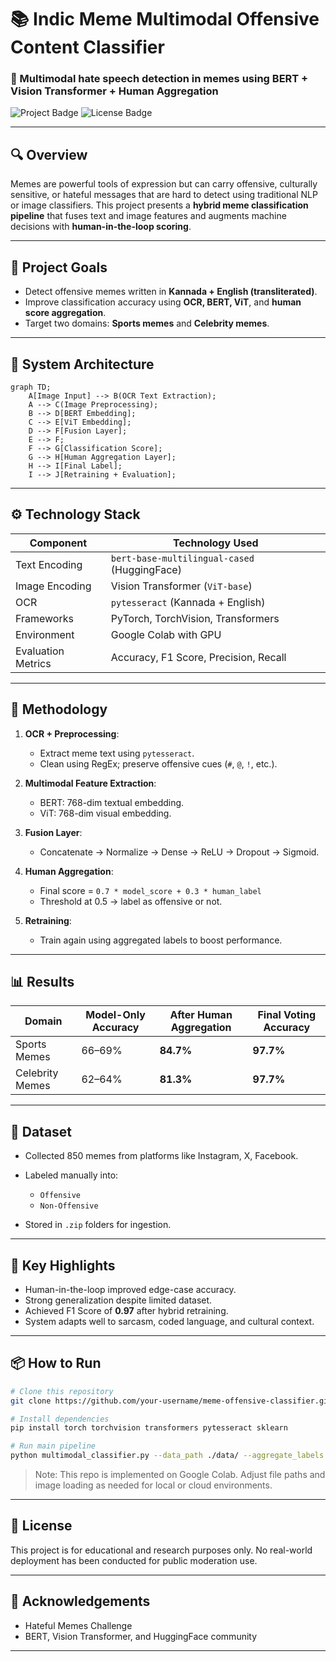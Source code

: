 # 📚 Indic Meme Multimodal Offensive Content Classifier

### 💬 Multimodal hate speech detection in memes using BERT + Vision Transformer + Human Aggregation

![Project Badge](https://img.shields.io/badge/Made%20with-PyTorch-blue)
![License Badge](https://img.shields.io/badge/Language-Kannada%20%2B%20English-orange)

---

## 🔍 Overview

Memes are powerful tools of expression but can carry offensive, culturally sensitive, or hateful messages that are hard to detect using traditional NLP or image classifiers. This project presents a **hybrid meme classification pipeline** that fuses text and image features and augments machine decisions with **human-in-the-loop scoring**.

---

## 🎯 Project Goals

* Detect offensive memes written in **Kannada + English (transliterated)**.
* Improve classification accuracy using **OCR, BERT, ViT**, and **human score aggregation**.
* Target two domains: **Sports memes** and **Celebrity memes**.

---

## 🧠 System Architecture

```mermaid
graph TD;
    A[Image Input] --> B(OCR Text Extraction);
    A --> C(Image Preprocessing);
    B --> D[BERT Embedding];
    C --> E[ViT Embedding];
    D --> F[Fusion Layer];
    E --> F;
    F --> G[Classification Score];
    G --> H[Human Aggregation Layer];
    H --> I[Final Label];
    I --> J[Retraining + Evaluation];
```

---

## ⚙️ Technology Stack

| Component          | Technology Used                              |
| ------------------ | -------------------------------------------- |
| Text Encoding      | `bert-base-multilingual-cased` (HuggingFace) |
| Image Encoding     | Vision Transformer (`ViT-base`)              |
| OCR                | `pytesseract` (Kannada + English)            |
| Frameworks         | PyTorch, TorchVision, Transformers           |
| Environment        | Google Colab with GPU                        |
| Evaluation Metrics | Accuracy, F1 Score, Precision, Recall        |

---

## 🧪 Methodology

1. **OCR + Preprocessing**:

   * Extract meme text using `pytesseract`.
   * Clean using RegEx; preserve offensive cues (`#`, `@`, `!`, etc.).

2. **Multimodal Feature Extraction**:

   * BERT: 768-dim textual embedding.
   * ViT: 768-dim visual embedding.

3. **Fusion Layer**:

   * Concatenate → Normalize → Dense → ReLU → Dropout → Sigmoid.

4. **Human Aggregation**:

   * Final score = `0.7 * model_score + 0.3 * human_label`
   * Threshold at 0.5 → label as offensive or not.

5. **Retraining**:

   * Train again using aggregated labels to boost performance.

---

## 📊 Results

| Domain          | Model-Only Accuracy | After Human Aggregation | Final Voting Accuracy |
| --------------- | ------------------- | ----------------------- | --------------------- |
| Sports Memes    | 66–69%              | **84.7%**               | **97.7%**             |
| Celebrity Memes | 62–64%              | **81.3%**               | **97.7%**             |

---

## 📁 Dataset

* Collected 850 memes from platforms like Instagram, X, Facebook.
* Labeled manually into:

  * `Offensive`
  * `Non-Offensive`
* Stored in `.zip` folders for ingestion.

---

## 📌 Key Highlights

* Human-in-the-loop improved edge-case accuracy.
* Strong generalization despite limited dataset.
* Achieved F1 Score of **0.97** after hybrid retraining.
* System adapts well to sarcasm, coded language, and cultural context.

---

## 📦 How to Run

```bash
# Clone this repository
git clone https://github.com/your-username/meme-offensive-classifier.git

# Install dependencies
pip install torch torchvision transformers pytesseract sklearn

# Run main pipeline
python multimodal_classifier.py --data_path ./data/ --aggregate_labels True
```

> Note: This repo is implemented on Google Colab. Adjust file paths and image loading as needed for local or cloud environments.

---

## 📄 License

This project is for educational and research purposes only. No real-world deployment has been conducted for public moderation use.

---

## 🤝 Acknowledgements

* Hateful Memes Challenge 
* BERT, Vision Transformer, and HuggingFace community

---

